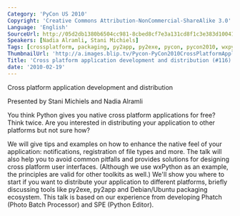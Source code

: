```yaml
---
Category: 'PyCon US 2010'
Copyright: 'Creative Commons Attribution-NonCommercial-ShareAlike 3.0'
Language: 'English'
SourceUrl: http://05d2db1380b6504cc981-8cbed8cf7e3a131cd8f1c3e383d10041.r93.cf2.rackcdn.com/pycon-us-2010/269_cross-platform-application-development-and-distribution-116.m4v
Speakers: [Nadia Alramli, Stani Michiels]
Tags: [crossplatform, packaging, py2app, py2exe, pycon, pycon2010, wxpython]
ThumbnailUrl: 'http://a.images.blip.tv/Pycon-PyCon2010CrossPlatformApplicationDevelopmentAndDistributio341.png'
Title: 'Cross platform application development and distribution (#116)'
date: '2010-02-19'
---
```

Cross platform application development and distribution

  
Presented by Stani Michiels and Nadia Alramli

  
You think Python gives you native cross platform applications for free? Think
twice. Are you interested in distributing your application to other platforms
but not sure how?

  
We will give tips and examples on how to enhance the native feel of your
application: notifications, registration of file types and more. The talk will
also help you to avoid common pitfalls and provides solutions for designing
cross platform user interfaces. (Although we use wxPython as an example, the
principles are valid for other toolkits as well.) We'll show you where to
start if you want to distribute your application to different platforms,
briefly discussing tools like py2exe, py2app and Debian/Ubuntu packaging
ecosystem. This talk is based on our experience from developing Phatch (Photo
Batch Processor) and SPE (Python Editor).
